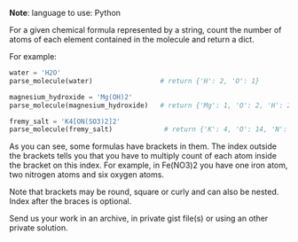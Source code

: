 **Note**: language to use: Python

For a given chemical formula represented by a string, count the number of atoms of each element contained in the molecule and return a dict.

For example:

```py
water = 'H2O'
parse_molecule(water)                 # return {'H': 2, 'O': 1}

magnesium_hydroxide = 'Mg(OH)2'
parse_molecule(magnesium_hydroxide)   # return {'Mg': 1, 'O': 2, 'H': 2}

fremy_salt = 'K4[ON(SO3)2]2'
parse_molecule(fremy_salt)             # return {'K': 4, 'O': 14, 'N': 2, 'S': 4}
```

As you can see, some formulas have brackets in them. The index outside the brackets tells you that you have to multiply count of each atom inside the bracket on this index. For example, in Fe(NO3)2 you have one iron atom, two nitrogen atoms and six oxygen atoms.

Note that brackets may be round, square or curly and can also be nested. Index after the braces is optional.

Send us your work in an archive, in private gist file(s) or using an other private solution.
